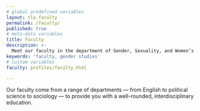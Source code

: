 ```yaml
---
# global predefined variables
layout: tla_faculty
permalink: /faculty/
published: true
# meta-data variables
title: Faculty
description: >-
  Meet our faculty in the department of Gender, Sexuality, and Women’s Studies in the College of Liberal Arts at Temple University.
keywords: 'faculty, gender studies'
# custom variables
faculty: profiles/faculty.html

---
```

Our faculty come from a range of departments — from English to political science to sociology — to provide you with a well-rounded, interdisciplinary education.
